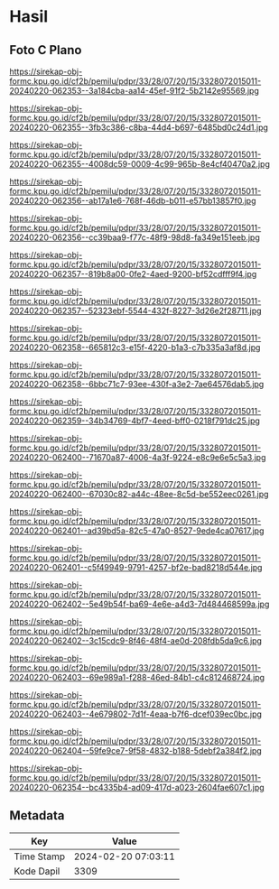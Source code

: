 # Hasil

## Foto C Plano

https://sirekap-obj-formc.kpu.go.id/cf2b/pemilu/pdpr/33/28/07/20/15/3328072015011-20240220-062353--3a184cba-aa14-45ef-91f2-5b2142e95569.jpg

https://sirekap-obj-formc.kpu.go.id/cf2b/pemilu/pdpr/33/28/07/20/15/3328072015011-20240220-062355--3fb3c386-c8ba-44d4-b697-6485bd0c24d1.jpg

https://sirekap-obj-formc.kpu.go.id/cf2b/pemilu/pdpr/33/28/07/20/15/3328072015011-20240220-062355--4008dc59-0009-4c99-965b-8e4cf40470a2.jpg

https://sirekap-obj-formc.kpu.go.id/cf2b/pemilu/pdpr/33/28/07/20/15/3328072015011-20240220-062356--ab17a1e6-768f-46db-b011-e57bb13857f0.jpg

https://sirekap-obj-formc.kpu.go.id/cf2b/pemilu/pdpr/33/28/07/20/15/3328072015011-20240220-062356--cc39baa9-f77c-48f9-98d8-fa349e151eeb.jpg

https://sirekap-obj-formc.kpu.go.id/cf2b/pemilu/pdpr/33/28/07/20/15/3328072015011-20240220-062357--819b8a00-0fe2-4aed-9200-bf52cdfff9f4.jpg

https://sirekap-obj-formc.kpu.go.id/cf2b/pemilu/pdpr/33/28/07/20/15/3328072015011-20240220-062357--52323ebf-5544-432f-8227-3d26e2f28711.jpg

https://sirekap-obj-formc.kpu.go.id/cf2b/pemilu/pdpr/33/28/07/20/15/3328072015011-20240220-062358--665812c3-e15f-4220-b1a3-c7b335a3af8d.jpg

https://sirekap-obj-formc.kpu.go.id/cf2b/pemilu/pdpr/33/28/07/20/15/3328072015011-20240220-062358--6bbc71c7-93ee-430f-a3e2-7ae64576dab5.jpg

https://sirekap-obj-formc.kpu.go.id/cf2b/pemilu/pdpr/33/28/07/20/15/3328072015011-20240220-062359--34b34769-4bf7-4eed-bff0-0218f791dc25.jpg

https://sirekap-obj-formc.kpu.go.id/cf2b/pemilu/pdpr/33/28/07/20/15/3328072015011-20240220-062400--71670a87-4006-4a3f-9224-e8c9e6e5c5a3.jpg

https://sirekap-obj-formc.kpu.go.id/cf2b/pemilu/pdpr/33/28/07/20/15/3328072015011-20240220-062400--67030c82-a44c-48ee-8c5d-be552eec0261.jpg

https://sirekap-obj-formc.kpu.go.id/cf2b/pemilu/pdpr/33/28/07/20/15/3328072015011-20240220-062401--ad39bd5a-82c5-47a0-8527-9ede4ca07617.jpg

https://sirekap-obj-formc.kpu.go.id/cf2b/pemilu/pdpr/33/28/07/20/15/3328072015011-20240220-062401--c5f49949-9791-4257-bf2e-bad8218d544e.jpg

https://sirekap-obj-formc.kpu.go.id/cf2b/pemilu/pdpr/33/28/07/20/15/3328072015011-20240220-062402--5e49b54f-ba69-4e6e-a4d3-7d484468599a.jpg

https://sirekap-obj-formc.kpu.go.id/cf2b/pemilu/pdpr/33/28/07/20/15/3328072015011-20240220-062402--3c15cdc9-8f46-48f4-ae0d-208fdb5da9c6.jpg

https://sirekap-obj-formc.kpu.go.id/cf2b/pemilu/pdpr/33/28/07/20/15/3328072015011-20240220-062403--69e989a1-f288-46ed-84b1-c4c812468724.jpg

https://sirekap-obj-formc.kpu.go.id/cf2b/pemilu/pdpr/33/28/07/20/15/3328072015011-20240220-062403--4e679802-7d1f-4eaa-b7f6-dcef039ec0bc.jpg

https://sirekap-obj-formc.kpu.go.id/cf2b/pemilu/pdpr/33/28/07/20/15/3328072015011-20240220-062404--59fe9ce7-9f58-4832-b188-5debf2a384f2.jpg

https://sirekap-obj-formc.kpu.go.id/cf2b/pemilu/pdpr/33/28/07/20/15/3328072015011-20240220-062354--bc4335b4-ad09-417d-a023-2604fae607c1.jpg


## Metadata

| Key        | Value               |
| ---------- | ------------------- |
| Time Stamp | 2024-02-20 07:03:11 |
| Kode Dapil | 3309                |



